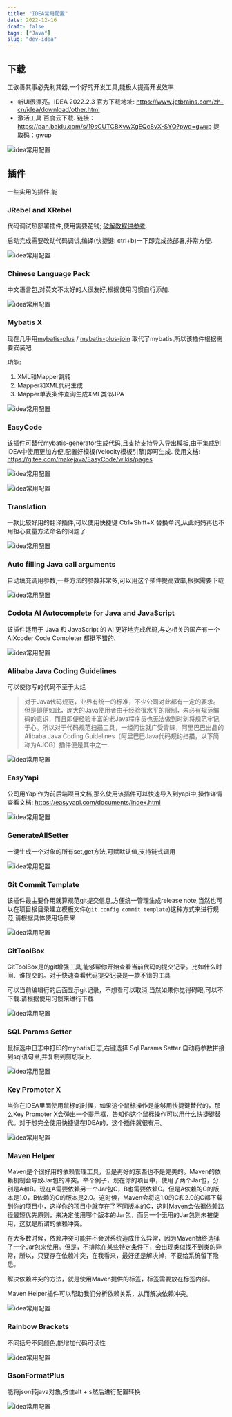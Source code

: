 ```yaml
---
title: "IDEA常用配置"
date: 2022-12-16
draft: false
tags: ["Java"]
slug: "dev-idea"
---
```

## 下载
工欲善其事必先利其器,一个好的开发工具,能极大提高开发效率.

- 新UI很漂亮。IDEA 2022.2.3 官方下载地址: https://www.jetbrains.com/zh-cn/idea/download/other.html
- 激活工具 百度云下载. 链接：https://pan.baidu.com/s/19sCUTCBXvwXgEQc8vX-SYQ?pwd=gwup 提取码：gwup

![idea常用配置](/iblog/posts/annex/images/essays/idea常用配置-01.jpg)

## 插件
一些实用的插件,能

### JRebel and XRebel
代码调试热部署插件,使用需要花钱; [破解教程供参考](https://blog.csdn.net/qq_38721537/article/details/117103460).

启动完成需要改动代码调试,编译(快捷键: ctrl+b)一下即完成热部署,非常方便.

![idea常用配置](/iblog/posts/annex/images/essays/idea常用配置-02.jpg)

### Chinese Language Pack
中文语言包,对英文不太好的人很友好,根据使用习惯自行添加.

![idea常用配置](/iblog/posts/annex/images/essays/idea常用配置-03.jpg)

### Mybatis X
现在几乎用[mybatis-plus](https://gitee.com/mhb0409/mybatis-plus) / [mybatis-plus-join](https://gitee.com/mhb0409/mybatis-plus-join) 取代了mybatis,所以该插件根据需要安装吧

功能:
1. XML和Mapper跳转
2. Mapper和XML代码生成
3. Mapper单表条件查询生成XML类似JPA

![idea常用配置](/iblog/posts/annex/images/essays/idea常用配置-04.jpg)

### EasyCode
该插件可替代mybatis-generator生成代码,且支持支持导入导出模板,由于集成到IDEA中使用更加方便,配置好模板(Velocity模板引擎)即可生成. 使用文档: https://gitee.com/makejava/EasyCode/wikis/pages

![idea常用配置](/iblog/posts/annex/images/essays/idea常用配置-05.jpg)

![idea常用配置](/iblog/posts/annex/images/essays/idea常用配置-06.jpg)

### Translation
一款比较好用的翻译插件,可以使用快捷键 Ctrl+Shift+X 替换单词,从此妈妈再也不用担心变量方法命名的问题了.

![idea常用配置](/iblog/posts/annex/images/essays/idea常用配置-07.jpg)

### Auto filling Java call arguments
自动填充调用参数,一些方法的参数非常多,可以用这个插件提高效率,根据需要下载

![idea常用配置](/iblog/posts/annex/images/essays/idea常用配置-08.jpg)

### Codota AI Autocomplete for Java and JavaScript
该插件适用于 Java 和 JavaScript 的 AI 更好地完成代码,与之相关的国产有一个AiXcoder Code Completer 都挺不错的.

![idea常用配置](/iblog/posts/annex/images/essays/idea常用配置-09.jpg)

### Alibaba Java Coding Guidelines
可以使你写的代码不至于太烂

> 对于Java代码规范，业界有统一的标准，不少公司对此都有一定的要求。但是即便如此，庞大的Java使用者由于经验很水平的限制，未必有规范编码的意识，而且即便经验丰富的老Java程序员也无法做到时刻将规范牢记于心。所以对于代码规范扫描工具，一经问世就广受青睐，阿里巴巴出品的Alibaba Java Coding Guidelines（阿里巴巴Java代码规约扫描，以下简称为AJCG）插件便是其中之一.

![idea常用配置](/iblog/posts/annex/images/essays/idea常用配置-10.jpg)

### EasyYapi
公司用Yapi作为前后端项目文档,那么使用该插件可以快速导入到yapi中,操作详情查看文档: https://easyyapi.com/documents/index.html

![idea常用配置](/iblog/posts/annex/images/essays/idea常用配置-11.jpg)

### GenerateAllSetter
一键生成一个对象的所有set,get方法,可赋默认值,支持链式调用

![idea常用配置](/iblog/posts/annex/images/essays/idea常用配置-12.jpg)

### Git Commit Template
该插件最主要作用就算规范git提交信息,方便统一管理生成release note,当然也可以在项目根目录建立模板文件(`git config commit.template`)这种方式来进行规范,请根据具体使用场景来

![idea常用配置](/iblog/posts/annex/images/essays/idea常用配置-13.jpg)

### GitToolBox
GitToolBox是的git增强工具,能够帮你开始查看当前代码的提交记录。比如什么时间、谁提交的。对于快速查看代码提交记录是一款不错的工具

可以当前编辑行的后面显示git记录，不想看可以取消,当然如果你觉得碍眼,可以不下载.请根据使用习惯来进行下载

![idea常用配置](/iblog/posts/annex/images/essays/idea常用配置-14.jpg)

### SQL Params Setter
鼠标选中日志中打印的mybatis日志,右键选择 Sql Params Setter 自动将参数拼接到sql语句里,并复制到剪切板上.

![idea常用配置](/iblog/posts/annex/images/essays/idea常用配置-15.jpg)

### Key Promoter X
当你在IDEA里面使用鼠标的时候，如果这个鼠标操作是能够用快捷键替代的，那么Key Promoter X会弹出一个提示框，告知你这个鼠标操作可以用什么快捷键替代。对于想完全使用快捷键在IDEA的，这个插件就很有用。

![idea常用配置](/iblog/posts/annex/images/essays/idea常用配置-16.jpg)

### Maven Helper
Maven是个很好用的依赖管理工具，但是再好的东西也不是完美的。Maven的依赖机制会导致Jar包的冲突。举个例子，现在你的项目中，使用了两个Jar包，分别是A和B。现在A需要依赖另一个Jar包C，B也需要依赖C。但是A依赖的C的版本是1.0，B依赖的C的版本是2.0。这时候，Maven会将这1.0的C和2.0的C都下载到你的项目中，这样你的项目中就存在了不同版本的C，这时Maven会依据依赖路径最短优先原则，来决定使用哪个版本的Jar包，而另一个无用的Jar包则未被使用，这就是所谓的依赖冲突。

在大多数时候，依赖冲突可能并不会对系统造成什么异常，因为Maven始终选择了一个Jar包来使用。但是，不排除在某些特定条件下，会出现类似找不到类的异常，所以，只要存在依赖冲突，在我看来，最好还是解决掉，不要给系统留下隐患。

解决依赖冲突的方法，就是使用Maven提供的<exclusion>标签，<exclusion>标签需要放在<exclusions>标签内部。

Maven Helper插件可以帮助我们分析依赖关系，从而解决依赖冲突。

![idea常用配置](/iblog/posts/annex/images/essays/idea常用配置-17.jpg)

### Rainbow Brackets
不同括号不同颜色,能增加代码可读性

![idea常用配置](/iblog/posts/annex/images/essays/idea常用配置-18.jpg)

### GsonFormatPlus
能将json转java对象,按住alt + s然后进行配置转换

![idea常用配置](/iblog/posts/annex/images/essays/idea常用配置-19.jpg)

